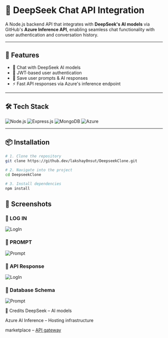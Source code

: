 # 🧠 DeepSeek Chat API Integration

A Node.js backend API that integrates with **DeepSeek's AI models** via GitHub's **Azure Inference API**, enabling seamless chat functionality with user authentication and conversation history.

---

## 🚀 Features

- 💬 Chat with DeepSeek AI models
- 🔐 JWT-based user authentication
- 📝 Save user prompts & AI responses
- ⚡ Fast API responses via Azure's inference endpoint

---

## 🛠️ Tech Stack

![Node.js](https://img.shields.io/badge/Node.js-43853D?style=for-the-badge&logo=node.js&logoColor=white)
![Express.js](https://img.shields.io/badge/Express.js-404D59?style=for-the-badge)
![MongoDB](https://img.shields.io/badge/MongoDB-4EA94B?style=for-the-badge&logo=mongodb&logoColor=white)
![Azure](https://img.shields.io/badge/Azure-0089D6?style=for-the-badge&logo=microsoft-azure&logoColor=white)

---

## 📦 Installation

```bash
# 1. Clone the repository
git clone https://github.dev/lakshay0nsut/DeepseekClone.git

# 2. Navigate into the project
cd DeepseekClone

# 3. Install dependencies
npm install
```

## 📸 Screenshots

### 🔹 LOG IN
![LogIn](screenshots/login.png)

### 🔹 PROMPT
![Prompt](screenshots/prompt.png)

### 🔹 API Response
![LogIn](screenshots/api.png)

### 🔹 Database Schema
![Prompt](screenshots/db.png)


🙌 Credits
DeepSeek – AI models

Azure AI Inference – Hosting infrastructure

marketplace – [API gateway](https://github.com/marketplace/models/)


